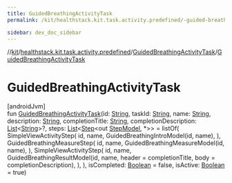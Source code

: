 ```yaml
---
title: GuidedBreathingActivityTask
permalink: /kit/healthstack.kit.task.activity.predefined/-guided-breathing-activity-task/-guided-breathing-activity-task.html

sidebar: dev_doc_sidebar
---
```

//[kit](../../../kit.html)/[healthstack.kit.task.activity.predefined](../index.html)/[GuidedBreathingActivityTask](index.html)/[GuidedBreathingActivityTask](-guided-breathing-activity-task.html)



# GuidedBreathingActivityTask



[androidJvm]\
fun [GuidedBreathingActivityTask](-guided-breathing-activity-task.html)(id: [String](https://kotlinlang.org/api/latest/jvm/stdlib/kotlin/-string/index.html), taskId: [String](https://kotlinlang.org/api/latest/jvm/stdlib/kotlin/-string/index.html), name: [String](https://kotlinlang.org/api/latest/jvm/stdlib/kotlin/-string/index.html), description: [String](https://kotlinlang.org/api/latest/jvm/stdlib/kotlin/-string/index.html), completionTitle: [String](https://kotlinlang.org/api/latest/jvm/stdlib/kotlin/-string/index.html), completionDescription: [List](https://kotlinlang.org/api/latest/jvm/stdlib/kotlin.collections/-list/index.html)&lt;[String](https://kotlinlang.org/api/latest/jvm/stdlib/kotlin/-string/index.html)&gt;?, steps: [List](https://kotlinlang.org/api/latest/jvm/stdlib/kotlin.collections/-list/index.html)&lt;[Step](../../healthstack.kit.task.base/-step/index.html)&lt;out [StepModel](../../healthstack.kit.task.base/-step-model/index.html), *&gt;&gt; = listOf(
        SimpleViewActivityStep(
            id, name, GuidedBreathingIntroModel(id, name),
        ),
        GuidedBreathingMeasureStep(
            id, name, GuidedBreathingMeasureModel(id, name),
        ),
        SimpleViewActivityStep(
            id, name, GuidedBreathingResultModel(id, name, header = completionTitle, body = completionDescription),
        ),
    ), isCompleted: [Boolean](https://kotlinlang.org/api/latest/jvm/stdlib/kotlin/-boolean/index.html) = false, isActive: [Boolean](https://kotlinlang.org/api/latest/jvm/stdlib/kotlin/-boolean/index.html) = true)




